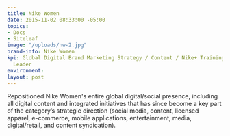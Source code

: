 ```yaml
---
title: Nike Women
date: 2015-11-02 08:33:00 -05:00
topics:
- Docs
- Siteleaf
image: "/uploads/nw-2.jpg"
brand-info: Nike Women
kpi: Global Digital Brand Marketing Strategy / Content / Nike+ Training Club / People
  Leader
environment: 
layout: post
---
```


 Repositioned Nike Women's entire global digital/social presence, including all digital content and integrated initiatives that has since become a key part of the category’s strategic direction (social media, content, licensed apparel, e-commerce, mobile applications, entertainment, media, digital/retail, and content syndication).


